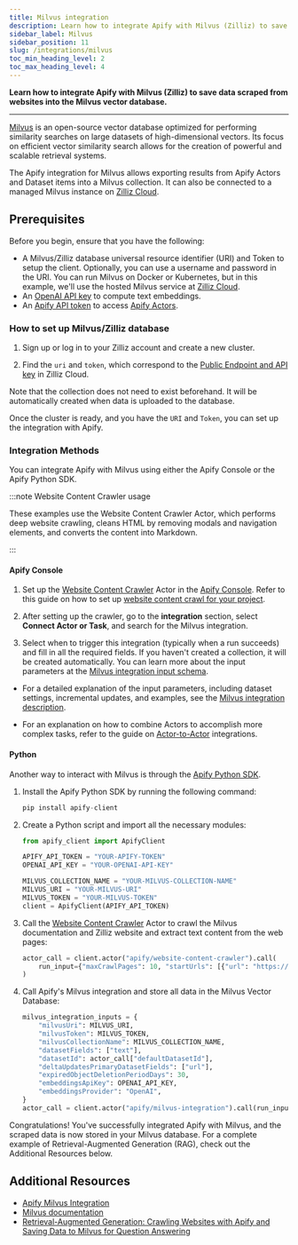 ```yaml
---
title: Milvus integration
description: Learn how to integrate Apify with Milvus (Zilliz) to save data scraped from the websites into the Milvus vector database.
sidebar_label: Milvus
sidebar_position: 11
slug: /integrations/milvus
toc_min_heading_level: 2
toc_max_heading_level: 4
---
```


**Learn how to integrate Apify with Milvus (Zilliz) to save data scraped from websites into the Milvus vector database.**

---

[Milvus](https://milvus.io/) is an open-source vector database optimized for performing similarity searches on large datasets of high-dimensional vectors.
Its focus on efficient vector similarity search allows for the creation of powerful and scalable retrieval systems.

The Apify integration for Milvus allows exporting results from Apify Actors and Dataset items into a Milvus collection.
It can also be connected to a managed Milvus instance on [Zilliz Cloud](https://cloud.zilliz.com).

## Prerequisites

Before you begin, ensure that you have the following:

- A Milvus/Zilliz database universal resource identifier (URI) and Token to setup the client. Optionally, you can use a username and password in the URI. You can run Milvus on Docker or Kubernetes, but in this example, we'll use the hosted Milvus service at [Zilliz Cloud](https://cloud.zilliz.com).
- An [OpenAI API key](https://openai.com/index/openai-api/) to compute text embeddings.
- An [Apify API token](https://docs.apify.com/platform/integrations/api#api-token) to access [Apify Actors](https://apify.com/store).

### How to set up Milvus/Zilliz database

1. Sign up or log in to your Zilliz account and create a new cluster.

1. Find the `uri` and `token`, which correspond to the [Public Endpoint and API key](https://docs.zilliz.com/docs/on-zilliz-cloud-console#cluster-details) in Zilliz Cloud.

Note that the collection does not need to exist beforehand.
It will be automatically created when data is uploaded to the database.

Once the cluster is ready, and you have the `URI` and `Token`, you can set up the integration with Apify.


### Integration Methods

You can integrate Apify with Milvus using either the Apify Console or the Apify Python SDK.

:::note Website Content Crawler usage

These examples use the Website Content Crawler Actor, which performs deep website crawling, cleans HTML by removing modals and navigation elements, and converts the content into Markdown.

:::

#### Apify Console

1. Set up the [Website Content Crawler](https://apify.com/apify/website-content-crawler) Actor in the [Apify Console](https://console.apify.com). Refer to this guide on how to set up [website content crawl for your project](https://blog.apify.com/talk-to-your-website-with-large-language-models/).

1. After setting up the crawler, go to the **integration** section, select **Connect Actor or Task**, and search for the Milvus integration.

1. Select when to trigger this integration (typically when a run succeeds) and fill in all the required fields. If you haven't created a collection, it will be created automatically. You can learn more about the input parameters at the [Milvus integration input schema](https://apify.com/apify/milvus-integration/input-schema).

- For a detailed explanation of the input parameters, including dataset settings, incremental updates, and examples, see the [Milvus integration description](https://apify.com/apify/milvus-integration).

- For an explanation on how to combine Actors to accomplish more complex tasks, refer to the guide on [Actor-to-Actor](https://blog.apify.com/connecting-scrapers-apify-integration/) integrations.

#### Python

Another way to interact with Milvus is through the [Apify Python SDK](https://docs.apify.com/sdk/python/).

1. Install the Apify Python SDK by running the following command:

    ```py
    pip install apify-client
    ```

1. Create a Python script and import all the necessary modules:

    ```python
    from apify_client import ApifyClient

    APIFY_API_TOKEN = "YOUR-APIFY-TOKEN"
    OPENAI_API_KEY = "YOUR-OPENAI-API-KEY"

    MILVUS_COLLECTION_NAME = "YOUR-MILVUS-COLLECTION-NAME"
    MILVUS_URI = "YOUR-MILVUS-URI"
    MILVUS_TOKEN = "YOUR-MILVUS-TOKEN"
    client = ApifyClient(APIFY_API_TOKEN)
    ```

1. Call the [Website Content Crawler](https://apify.com/apify/website-content-crawler) Actor to crawl the Milvus documentation and Zilliz website and extract text content from the web pages:


    ```python
    actor_call = client.actor("apify/website-content-crawler").call(
        run_input={"maxCrawlPages": 10, "startUrls": [{"url": "https://milvus.io/"}, {"url": "https://zilliz.com/"}]}
    )
    ```


1. Call Apify's Milvus integration and store all data in the Milvus Vector Database:

    ```python
    milvus_integration_inputs = {
        "milvusUri": MILVUS_URI,
        "milvusToken": MILVUS_TOKEN,
        "milvusCollectionName": MILVUS_COLLECTION_NAME,
        "datasetFields": ["text"],
        "datasetId": actor_call["defaultDatasetId"],
        "deltaUpdatesPrimaryDatasetFields": ["url"],
        "expiredObjectDeletionPeriodDays": 30,
        "embeddingsApiKey": OPENAI_API_KEY,
        "embeddingsProvider": "OpenAI",
    }
    actor_call = client.actor("apify/milvus-integration").call(run_input=milvus_integration_inputs)
    ```

Congratulations! You've successfully integrated Apify with Milvus, and the scraped data is now stored in your Milvus database.
For a complete example of Retrieval-Augmented Generation (RAG), check out the Additional Resources below.

## Additional Resources

- [Apify Milvus Integration](https://apify.com/apify/milvus-integration)
- [Milvus documentation](https://milvus.io/docs)
- [Retrieval-Augmented Generation: Crawling Websites with Apify and Saving Data to Milvus for Question Answering](https://milvus.io/docs/apify_milvus_rag.md)
